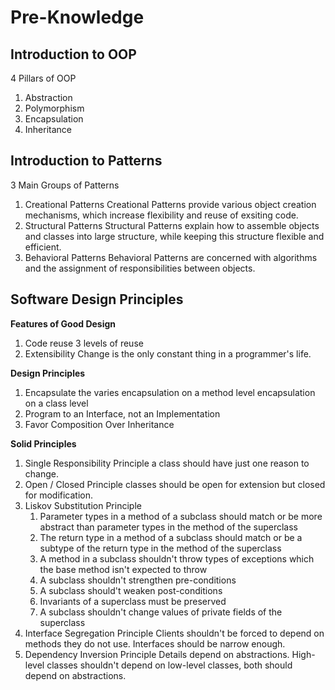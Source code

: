 # Pre-Knowledge

## Introduction to OOP

4 Pillars of OOP
1. Abstraction
2. Polymorphism
3. Encapsulation
4. Inheritance

## Introduction to Patterns
3 Main Groups of Patterns
1. Creational Patterns
  Creational Patterns provide various object creation mechanisms, which increase flexibility and reuse of exsiting code.
2. Structural Patterns
  Structural Patterns explain how to assemble objects and classes into large structure, while keeping this structure flexible and efficient.
3. Behavioral Patterns
  Behavioral Patterns are concerned with algorithms and the assignment of responsibilities between objects.

## Software Design Principles

**Features of Good Design**
1. Code reuse
    3 levels of reuse
2. Extensibility
    Change is the only constant thing in a programmer's life.

**Design Principles**
1. Encapsulate the varies
    encapsulation on a method level
    encapsulation on a class level
2. Program to an Interface, not an Implementation
3. Favor Composition Over Inheritance
    
**Solid Principles**
1. Single Responsibility Principle
    a class should have just one reason to change.
2. Open / Closed Principle
    classes should be open for extension but closed for modification.
3. Liskov Substitution Principle
    1. Parameter types in a method of a subclass should match or be more abstract than parameter types in the method of the superclass
    2. The return type in a method of a subclass should match or be a subtype of the return type in the method of the superclass
    3. A method in a subclass shouldn't throw types of exceptions which the base method isn't expected to throw
    4. A subclass shouldn't strengthen pre-conditions
    5. A subclass should't weaken post-conditions
    6. Invariants of a superclass must be preserved
    7. A subclass shouldn't change values of private fields of the superclass
4. Interface Segregation Principle
    Clients shouldn't be forced to depend on methods they do not use. Interfaces should be narrow enough.
5. Dependency Inversion Principle
    Details depend on abstractions. High-level classes shouldn't depend on low-level classes, both should depend on abstractions.